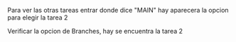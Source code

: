 Para ver las otras tareas entrar donde dice "MAIN" hay aparecera la opcion para elegir la tarea 2


Verificar la opcion de Branches, hay se encuentra la tarea 2
